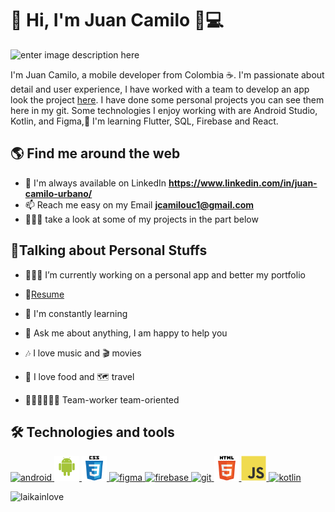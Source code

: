 # 👋 Hi, I'm Juan Camilo 📱💻
![enter image description here](https://i.imgur.com/LxRUcN9.png)


I'm Juan Camilo, a mobile developer from Colombia ☕. I'm passionate about detail and user experience, I have worked with a team to develop an app look the project [here](https://github.com/laikaInLove/OT218-Client/blob/main/README.md). I have done some personal projects you can see them here in my git. Some technologies I enjoy working with are Android Studio, Kotlin, and Figma,🌱 I'm learning Flutter, SQL, Firebase and React.

##  🌎 Find   me  around  the  web

- 💼  I'm always available on LinkedIn **https://www.linkedin.com/in/juan-camilo-urbano/**
- 📫  Reach me easy on my Email  **jcamilouc1@gmail.com** 
- 👨🏽‍💻 take a look at some of my projects in the part below

## 💬Talking about Personal Stuffs

-   👨🏽‍💻 I’m currently working on  a personal app and better my portfolio

- 📜[Resume](https://drive.google.com/file/d/1t3z4XwiDEv-FRgn5VRK_Q4afZ03dZB6-/view?usp=sharing)
-  📝  I'm constantly learning 
-  💬  Ask me about anything, I am happy to help you
- 🎶 I love music and 🎬  movies
- 🥘 I love food and 🗺️ travel
- 🙋‍♂️💁‍♀️🧏‍♂️ Team-worker  team-oriented

## 🛠️ Technologies and tools

<a href="https://developer.android.com" target="_blank" rel="noreferrer"> <img src="https://i.imgur.com/alfqhL7.png" alt="android"/> </a>
<a href="https://developer.android.com" target="_blank" rel="noreferrer"> <img src="https://raw.githubusercontent.com/devicons/devicon/master/icons/android/android-original-wordmark.svg" alt="android" width="40" height="40"/> </a> <a href="https://www.w3schools.com/css/" target="_blank" rel="noreferrer"> <img src="https://raw.githubusercontent.com/devicons/devicon/master/icons/css3/css3-original-wordmark.svg" alt="css3" width="40" height="40"/> </a> <a href="https://www.figma.com/" target="_blank" rel="noreferrer"> <img src="https://www.vectorlogo.zone/logos/figma/figma-icon.svg" alt="figma" width="40" height="40"/> </a> <a href="https://firebase.google.com/" target="_blank" rel="noreferrer"> <img src="https://www.vectorlogo.zone/logos/firebase/firebase-icon.svg" alt="firebase" width="40" height="40"/> </a> <a href="https://git-scm.com/" target="_blank" rel="noreferrer"> <img src="https://www.vectorlogo.zone/logos/git-scm/git-scm-icon.svg" alt="git" width="40" height="40"/> </a> <a href="https://www.w3.org/html/" target="_blank" rel="noreferrer"> <img src="https://raw.githubusercontent.com/devicons/devicon/master/icons/html5/html5-original-wordmark.svg" alt="html5" width="40" height="40"/> </a> <a href="https://developer.mozilla.org/en-US/docs/Web/JavaScript" target="_blank" rel="noreferrer"> <img src="https://raw.githubusercontent.com/devicons/devicon/master/icons/javascript/javascript-original.svg" alt="javascript" width="40" height="40"/> </a> <a href="https://kotlinlang.org" target="_blank" rel="noreferrer"> <img src="https://www.vectorlogo.zone/logos/kotlinlang/kotlinlang-icon.svg" alt="kotlin" width="40" height="40"/> </a> </p>

<p align="left"> <img src="https://komarev.com/ghpvc/?username=laikainlove&label=Profile%20views&color=0e75b6&style=flat" alt="laikainlove" /> </p>

